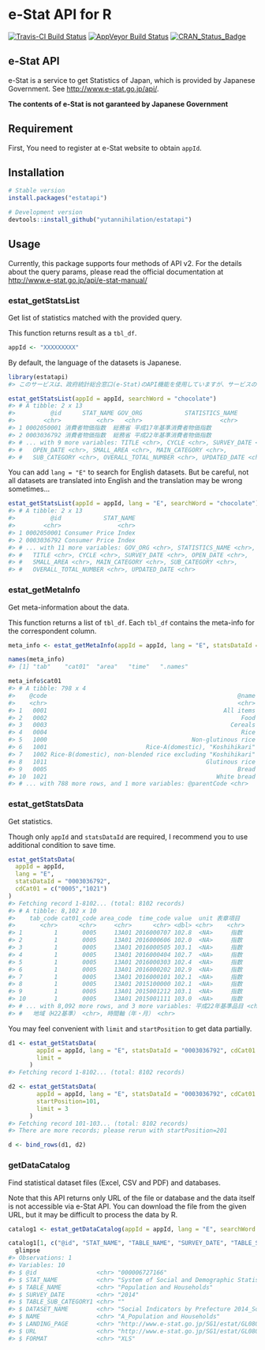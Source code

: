 
<!-- README.md is generated from README.Rmd. Please edit that file -->
e-Stat API for R
================

[![Travis-CI Build Status](https://travis-ci.org/yutannihilation/estatapi.svg?branch=master)](https://travis-ci.org/yutannihilation/estatapi) [![AppVeyor Build Status](https://ci.appveyor.com/api/projects/status/github/yutannihilation/estatapi?branch=master&svg=true)](https://ci.appveyor.com/project/yutannihilation/estatapi) [![CRAN\_Status\_Badge](http://www.r-pkg.org/badges/version/estatapi)](http://cran.r-project.org/package=estatapi)

e-Stat API
----------

e-Stat is a service to get Statistics of Japan, which is provided by Japanese Government. See <http://www.e-stat.go.jp/api/>.

**The contents of e-Stat is not garanteed by Japanese Government**

Requirement
-----------

First, You need to register at e-Stat website to obtain `appId`.

Installation
------------

``` r
# Stable version
install.packages("estatapi")

# Development version
devtools::install_github("yutannihilation/estatapi")
```

Usage
-----

Currently, this package supports four methods of API v2. For the details about the query params, please read the official documentation at <http://www.e-stat.go.jp/api/e-stat-manual/>

### estat\_getStatsList

Get list of statistics matched with the provided query.

This function returns result as a `tbl_df`.

``` r
appId <- "XXXXXXXXX"
```

By default, the language of the datasets is Japanese.

``` r
library(estatapi)
#> このサービスは、政府統計総合窓口(e-Stat)のAPI機能を使用していますが、サービスの内容は国によって保証されたものではありません。

estat_getStatsList(appId = appId, searchWord = "chocolate")
#> # A tibble: 2 x 13
#>          @id      STAT_NAME GOV_ORG            STATISTICS_NAME
#>        <chr>          <chr>   <chr>                      <chr>
#> 1 0002050001 消費者物価指数  総務省 平成17年基準消費者物価指数
#> 2 0003036792 消費者物価指数  総務省 平成22年基準消費者物価指数
#> # ... with 9 more variables: TITLE <chr>, CYCLE <chr>, SURVEY_DATE <chr>,
#> #   OPEN_DATE <chr>, SMALL_AREA <chr>, MAIN_CATEGORY <chr>,
#> #   SUB_CATEGORY <chr>, OVERALL_TOTAL_NUMBER <chr>, UPDATED_DATE <chr>
```

You can add `lang = "E"` to search for English datasets. But be careful, not all datasets are translated into English and the translation may be wrong sometimes...

``` r
estat_getStatsList(appId = appId, lang = "E", searchWord = "chocolate")
#> # A tibble: 2 x 13
#>          @id            STAT_NAME
#>        <chr>                <chr>
#> 1 0002050001 Consumer Price Index
#> 2 0003036792 Consumer Price Index
#> # ... with 11 more variables: GOV_ORG <chr>, STATISTICS_NAME <chr>,
#> #   TITLE <chr>, CYCLE <chr>, SURVEY_DATE <chr>, OPEN_DATE <chr>,
#> #   SMALL_AREA <chr>, MAIN_CATEGORY <chr>, SUB_CATEGORY <chr>,
#> #   OVERALL_TOTAL_NUMBER <chr>, UPDATED_DATE <chr>
```

### estat\_getMetaInfo

Get meta-information about the data.

This function returns a list of `tbl_df`. Each `tbl_df` contains the meta-info for the correspondent column.

``` r
meta_info <- estat_getMetaInfo(appId = appId, lang = "E", statsDataId = "0003036792")

names(meta_info)
#> [1] "tab"    "cat01"  "area"   "time"   ".names"

meta_info$cat01
#> # A tibble: 798 x 4
#>    @code                                                      @name @level
#>    <chr>                                                      <chr>  <chr>
#> 1   0001                                                  All items      1
#> 2   0002                                                       Food      1
#> 3   0003                                                    Cereals      3
#> 4   0004                                                       Rice      5
#> 5   1000                                         Non-glutinous rice      6
#> 6   1001                            Rice-A(domestic), "Koshihikari"      7
#> 7   1002 Rice-B(domestic), non-blended rice excluding "Koshihikari"      7
#> 8   1011                                             Glutinous rice      6
#> 9   0005                                                      Bread      5
#> 10  1021                                                White bread      6
#> # ... with 788 more rows, and 1 more variables: @parentCode <chr>
```

### estat\_getStatsData

Get statistics.

Though only `appId` and `statsDataId` are required, I recommend you to use additional condition to save time.

``` r
estat_getStatsData(
  appId = appId,
  lang = "E",
  statsDataId = "0003036792",
  cdCat01 = c("0005","1021")
)
#> Fetching record 1-8102... (total: 8102 records)
#> # A tibble: 8,102 x 10
#>    tab_code cat01_code area_code  time_code value  unit 表章項目
#>       <chr>      <chr>     <chr>      <chr> <dbl> <chr>    <chr>
#> 1         1       0005     13A01 2016000707 102.8  <NA>     指数
#> 2         1       0005     13A01 2016000606 102.0  <NA>     指数
#> 3         1       0005     13A01 2016000505 103.1  <NA>     指数
#> 4         1       0005     13A01 2016000404 102.7  <NA>     指数
#> 5         1       0005     13A01 2016000303 102.4  <NA>     指数
#> 6         1       0005     13A01 2016000202 102.9  <NA>     指数
#> 7         1       0005     13A01 2016000101 102.1  <NA>     指数
#> 8         1       0005     13A01 2015100000 102.1  <NA>     指数
#> 9         1       0005     13A01 2015001212 103.1  <NA>     指数
#> 10        1       0005     13A01 2015001111 103.0  <NA>     指数
#> # ... with 8,092 more rows, and 3 more variables: 平成22年基準品目 <chr>,
#> #   地域（H22基準） <chr>, 時間軸（年・月） <chr>
```

You may feel convenient with `limit` and `startPosition` to get data partially.

``` r
d1 <- estat_getStatsData(
        appId = appId, lang = "E", statsDataId = "0003036792", cdCat01 = c("0005","1021"),
        limit = 
      )
#> Fetching record 1-8102... (total: 8102 records)

d2 <- estat_getStatsData(
        appId = appId, lang = "E", statsDataId = "0003036792", cdCat01 = c("0005","1021"),
        startPosition=101,
        limit = 3
      )
#> Fetching record 101-103... (total: 8102 records)
#> There are more records; please rerun with startPosition=201

d <- bind_rows(d1, d2)
```

### getDataCatalog

Find statistical dataset files (Excel, CSV and PDF) and databases.

Note that this API returns only URL of the file or database and the data itself is not accessible via e-Stat API. You can download the file from the given URL, but it may be difficult to process the data by R.

``` r
catalog1 <- estat_getDataCatalog(appId = appId, lang = "E", searchWord = "population", dataType = c("PDF", "XLS"))

catalog1[1, c("@id", "STAT_NAME", "TABLE_NAME", "SURVEY_DATE", "TABLE_SUB_CATEGORY1", "DATASET_NAME", "NAME", "LANDING_PAGE", "URL", "FORMAT")] %>%
  glimpse
#> Observations: 1
#> Variables: 10
#> $ @id                 <chr> "000006727166"
#> $ STAT_NAME           <chr> "System of Social and Demographic Statistics"
#> $ TABLE_NAME          <chr> "Population and Households"
#> $ SURVEY_DATE         <chr> "2014"
#> $ TABLE_SUB_CATEGORY1 <chr> ""
#> $ DATASET_NAME        <chr> "Social Indicators by Prefecture 2014_Soci...
#> $ NAME                <chr> "A_Population and Households"
#> $ LANDING_PAGE        <chr> "http://www.e-stat.go.jp/SG1/estat/GL08020...
#> $ URL                 <chr> "http://www.e-stat.go.jp/SG1/estat/GL08020...
#> $ FORMAT              <chr> "XLS"
```

